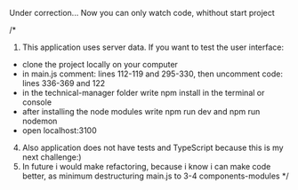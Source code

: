 Under correction... Now you can only watch code, whithout start project

/*
1. This application uses server data. If you want to test the user interface:
  - clone the project locally on your computer
  - in main.js comment: lines 112-119 and 295-330, then uncomment code: lines 336-369 and 122
  - in the technical-manager folder write npm install in the terminal or console
  - after installing the node modules write npm run dev and npm run nodemon
  - open localhost:3100
4. Also application does not have tests and TypeScript because this is my next challenge:) 
5. In future i would make refactoring, because i know i can make code better, as minimum destructuring main.js to 3-4 components-modules */
